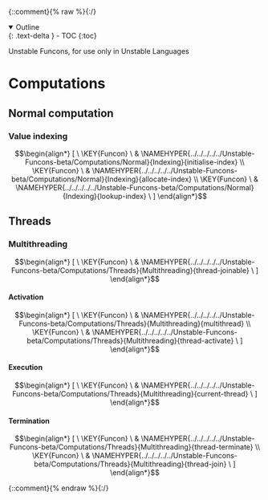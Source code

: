 {::comment}{% raw %}{:/}
<details open markdown="block">
  <summary>
    Outline
  </summary>
  {: .text-delta }
- TOC
{:toc}
</details>





Unstable Funcons, for use only in Unstable Languages


# Computations
               


## Normal computation
               


### Value indexing
               


$$\begin{align*}
  [ \
  \KEY{Funcon} \ & \NAMEHYPER{../../../../../Unstable-Funcons-beta/Computations/Normal}{Indexing}{initialise-index} \\
  \KEY{Funcon} \ & \NAMEHYPER{../../../../../Unstable-Funcons-beta/Computations/Normal}{Indexing}{allocate-index} \\
  \KEY{Funcon} \ & \NAMEHYPER{../../../../../Unstable-Funcons-beta/Computations/Normal}{Indexing}{lookup-index}
  \ ]
\end{align*}$$

## Threads
               


### Multithreading
               


$$\begin{align*}
  [ \
  \KEY{Funcon} \ & \NAMEHYPER{../../../../../Unstable-Funcons-beta/Computations/Threads}{Multithreading}{thread-joinable}
  \ ]
\end{align*}$$

#### Activation
               


$$\begin{align*}
  [ \
  \KEY{Funcon} \ & \NAMEHYPER{../../../../../Unstable-Funcons-beta/Computations/Threads}{Multithreading}{multithread} \\
  \KEY{Funcon} \ & \NAMEHYPER{../../../../../Unstable-Funcons-beta/Computations/Threads}{Multithreading}{thread-activate}
  \ ]
\end{align*}$$

#### Execution
               


$$\begin{align*}
  [ \
  \KEY{Funcon} \ & \NAMEHYPER{../../../../../Unstable-Funcons-beta/Computations/Threads}{Multithreading}{current-thread}
  \ ]
\end{align*}$$

#### Termination
               


$$\begin{align*}
  [ \
  \KEY{Funcon} \ & \NAMEHYPER{../../../../../Unstable-Funcons-beta/Computations/Threads}{Multithreading}{thread-terminate} \\
  \KEY{Funcon} \ & \NAMEHYPER{../../../../../Unstable-Funcons-beta/Computations/Threads}{Multithreading}{thread-join}
  \ ]
\end{align*}$$


[Funcons-beta]: /CBS-beta/math/Funcons-beta
  "FUNCONS-BETA"
[Unstable-Funcons-beta]: /CBS-beta/math/Unstable-Funcons-beta
  "UNSTABLE-FUNCONS-BETA"
[Languages-beta]: /CBS-beta/math/Languages-beta
  "LANGUAGES-BETA"
[Unstable-Languages-beta]: /CBS-beta/math/Unstable-Languages-beta
  "UNSTABLE-LANGUAGES-BETA"
[CBS-beta]: /CBS-beta
  "CBS-BETA"
[IMPPP-Unstable-Funcons-Index.cbs]: https://github.com/plancomps/CBS-beta/blob/master/Unstable-Languages-beta/IMP-Plus-Plus/IMPPP-cbs/IMPPP/IMPPP-Unstable-Funcons-Index/IMPPP-Unstable-Funcons-Index.cbs
  "CBS SOURCE FILE ON GITHUB"
[PLAIN]: /CBS-beta/docs/Unstable-Languages-beta/IMP-Plus-Plus/IMPPP-cbs/IMPPP/IMPPP-Unstable-Funcons-Index
  "CBS SOURCE WEB PAGE"
 [PRETTY]: /CBS-beta/math/Unstable-Languages-beta/IMP-Plus-Plus/IMPPP-cbs/IMPPP/IMPPP-Unstable-Funcons-Index
  "CBS-KATEX WEB PAGE"
[PDF]: /CBS-beta/math/Unstable-Languages-beta/IMP-Plus-Plus/IMPPP-cbs/IMPPP/IMPPP-Unstable-Funcons-Index/IMPPP-Unstable-Funcons-Index.pdf
  "CBS-LATEX PDF FILE"
[PLanCompS Project]: https://plancomps.github.io
  "PROGRAMMING LANGUAGE COMPONENTS AND SPECIFICATIONS PROJECT HOME PAGE"
{::comment}{% endraw %}{:/}
